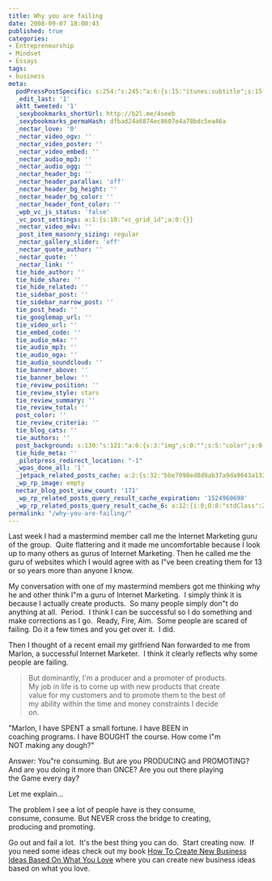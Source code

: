 ```yaml
---
title: Why you are failing
date: 2008-09-07 18:00:43
published: true
categories:
- Entrepreneurship
- Mindset
- Essays
tags:
- business
meta:
  podPressPostSpecific: s:254:"s:245:"a:6:{s:15:"itunes:subtitle";s:15:"##PostExcerpt##";s:14:"itunes:summary";s:15:"##PostExcerpt##";s:15:"itunes:keywords";s:17:"##WordPressCats##";s:13:"itunes:author";s:10:"##Global##";s:15:"itunes:explicit";s:2:"No";s:12:"itunes:block";s:2:"No";}";";
  _edit_last: '1'
  aktt_tweeted: '1'
  _sexybookmarks_shortUrl: http://b2l.me/4seeb
  _sexybookmarks_permaHash: dfbad24a6874ec8607e4a78bdc5ea46a
  _nectar_love: '0'
  _nectar_video_ogv: ''
  _nectar_video_poster: ''
  _nectar_video_embed: ''
  _nectar_audio_mp3: ''
  _nectar_audio_ogg: ''
  _nectar_header_bg: ''
  _nectar_header_parallax: 'off'
  _nectar_header_bg_height: ''
  _nectar_header_bg_color: ''
  _nectar_header_font_color: ''
  _wpb_vc_js_status: 'false'
  _vc_post_settings: a:1:{s:10:"vc_grid_id";a:0:{}}
  _nectar_video_m4v: ''
  _post_item_masonry_sizing: regular
  _nectar_gallery_slider: 'off'
  _nectar_quote_author: ''
  _nectar_quote: ''
  _nectar_link: ''
  tie_hide_author: ''
  tie_hide_share: ''
  tie_hide_related: ''
  tie_sidebar_post: ''
  tie_sidebar_narrow_post: ''
  tie_post_head: ''
  tie_googlemap_url: ''
  tie_video_url: ''
  tie_embed_code: ''
  tie_audio_m4a: ''
  tie_audio_mp3: ''
  tie_audio_oga: ''
  tie_audio_soundcloud: ''
  tie_banner_above: ''
  tie_banner_below: ''
  tie_review_position: ''
  tie_review_style: stars
  tie_review_summary: ''
  tie_review_total: ''
  post_color: ''
  tie_review_criteria: ''
  tie_blog_cats: ''
  tie_authors: ''
  post_background: s:130:"s:121:"a:6:{s:3:"img";s:0:"";s:5:"color";s:0:"";s:6:"repeat";s:0:"";s:10:"attachment";s:0:"";s:3:"hor";s:0:"";s:3:"ver";s:0:"";}";";
  tie_hide_meta: ''
  _pilotpress_redirect_location: "-1"
  _wpas_done_all: '1'
  _jetpack_related_posts_cache: a:2:{s:32:"bbe7098ed8d9ab37a9da9643a1336b2b";a:2:{s:7:"expires";i:1502366592;s:7:"payload";a:3:{i:0;a:1:{s:2:"id";i:2051;}i:1;a:1:{s:2:"id";i:1267;}i:2;a:1:{s:2:"id";i:412;}}}s:32:"8f6677c9d6b0f903e98ad32ec61f8deb";a:2:{s:7:"expires";i:1502366797;s:7:"payload";a:3:{i:0;a:1:{s:2:"id";i:1267;}i:1;a:1:{s:2:"id";i:968;}i:2;a:1:{s:2:"id";i:4873;}}}}
  _wp_rp_image: empty
  nectar_blog_post_view_count: '171'
  _wp_rp_related_posts_query_result_cache_expiration: '1524960698'
  _wp_rp_related_posts_query_result_cache_6: a:12:{i:0;O:8:"stdClass":2:{s:7:"post_id";s:3:"713";s:5:"score";s:17:"82.36699391748637";}i:1;O:8:"stdClass":2:{s:7:"post_id";s:4:"1513";s:5:"score";s:17:"56.05197570010886";}i:2;O:8:"stdClass":2:{s:7:"post_id";s:4:"1297";s:5:"score";s:17:"54.97614372027789";}i:3;O:8:"stdClass":2:{s:7:"post_id";s:4:"1229";s:5:"score";s:16:"50.9870653537335";}i:4;O:8:"stdClass":2:{s:7:"post_id";s:3:"710";s:5:"score";s:17:"48.30127891294834";}i:5;O:8:"stdClass":2:{s:7:"post_id";s:4:"1321";s:5:"score";s:17:"47.52807919293889";}i:6;O:8:"stdClass":2:{s:7:"post_id";s:4:"1192";s:5:"score";s:17:"47.52807919293889";}i:7;O:8:"stdClass":2:{s:7:"post_id";s:4:"4550";s:5:"score";s:17:"46.59087283298932";}i:8;O:8:"stdClass":2:{s:7:"post_id";s:3:"664";s:5:"score";s:16:"46.3617866221862";}i:9;O:8:"stdClass":2:{s:7:"post_id";s:3:"706";s:5:"score";s:17:"44.53661434362221";}i:10;O:8:"stdClass":2:{s:7:"post_id";s:3:"421";s:5:"score";s:18:"43.050622060881444";}i:11;O:8:"stdClass":2:{s:7:"post_id";s:3:"228";s:5:"score";s:18:"43.050622060881444";}}
permalink: "/why-you-are-failing/"
---
```

Last week I had a mastermind member call me the Internet Marketing guru of the group.  Quite flattering and it made me uncomfortable because I look up to many others as gurus of Internet Marketing. Then he called me the guru of websites which I would agree with as I"ve been creating them for 13 or so years more than anyone I know.

My conversation with one of my mastermind members got me thinking why he and other think I"m a guru of Internet Marketing.  I simply think it is because I actually create products.  So many people simply don"t do anything at all.  Period.  I think I can be successful so I do something and make corrections as I go.  Ready, Fire, Aim.  Some people are scared of failing. Do it a few times and you get over it.  I did.

Then I thought of a recent email my girlfriend Nan forwarded to me from Marlon, a successful Internet Marketer.  I think it clearly reflects why some people are failing.
>But dominantly, I'm a producer and a promoter of products.<br />
My job in life is to come up with new products that create<br />
value for my customers and to promote them to the best of<br />
my ability within the time and money constraints I decide<br />
on.

"Marlon, I have SPENT a small fortune. I have BEEN in<br />
coaching programs. I have BOUGHT the course. How come I"m<br />
NOT making any dough?"

Answer: You"re consuming. But are you PRODUCING and PROMOTING?<br />
And are you doing it more than ONCE? Are you out there playing<br />
the Game every day?

Let me explain...

The problem I see a lot of people have is they consume,<br />
consume, consume. But NEVER cross the bridge to creating,<br />
producing and promoting.</blockquote>
<p>Go out and fail a lot.  It's the best thing you can do.  Start creating now.  If you need some ideas check out my book <a href="http://amzn.to/2hLiqXj">How To Create New Business Ideas Based On What You Love</a> where you can create new business ideas based on what you love.
